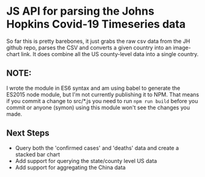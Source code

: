 # JS API for parsing the Johns Hopkins Covid-19 Timeseries data

So far this is pretty barebones, it just grabs the raw csv data from the JH github repo, parses the CSV and converts a given country into an image-chart link.  It does combine all the US county-level data into a single country.

## NOTE:
I wrote the module in ES6 syntax and am using babel to generate the ES2015 node module, but I'm not currently publishing it to NPM. That means if you commit a change to src/*.js you need to run ```npm run build``` before you commit or anyone (symon) using this module won't see the changes you made.

## Next Steps

* Query both the 'confirmed cases' and 'deaths' data and create a stacked bar chart
* Add support for querying the state/county level US data
* Add support for aggregating the China data

